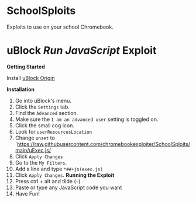 # SchoolSploits
Exploits to use on your school Chromebook.
# uBlock *Run JavaScript* Exploit
<b>Getting Started</b>

Install <a href="https://chromewebstore.google.com/detail/ublock-origin/cjpalhdlnbpafiamejdnhcphjbkeiagm">uBlock Origin</a>

<b>Installation</b>
1. Go into uBlock's menu.
2. Click the `Settings` tab.
3. Find the `Advanced` section.
4. Make sure the `I am an advanced user` setting is toggled on.
5. Click the small cog icon.
6. Look for `userResourcesLocation`
7. Change `unset` to `https://raw.githubusercontent.com/chromebookexploiter/SchoolSploits/main/uExec.js/
8. Click `Apply Changes`
9. Go to the `My Filters`.
10. Add a line and type `*##+js(exec.js)`
11. Click `Apply Changes`.
<b>Running the Exploit</b>
1. Press ctrl + alt and tilde (`~`)
2. Paste or type any JavaScript code you want
3. Have Fun!
